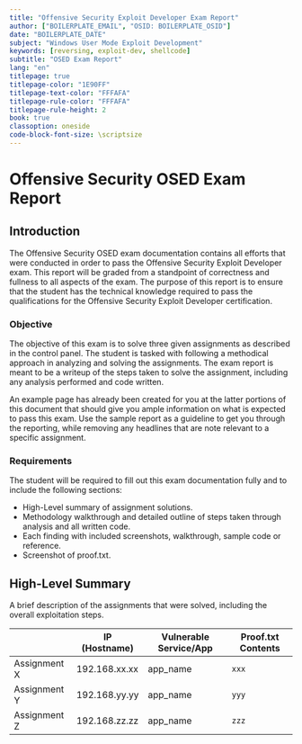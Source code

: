 ```yaml
---
title: "Offensive Security Exploit Developer Exam Report"
author: ["BOILERPLATE_EMAIL", "OSID: BOILERPLATE_OSID"]
date: "BOILERPLATE_DATE"
subject: "Windows User Mode Exploit Development"
keywords: [reversing, exploit-dev, shellcode]
subtitle: "OSED Exam Report"
lang: "en"
titlepage: true
titlepage-color: "1E90FF"
titlepage-text-color: "FFFAFA"
titlepage-rule-color: "FFFAFA"
titlepage-rule-height: 2
book: true
classoption: oneside
code-block-font-size: \scriptsize
---
```

# Offensive Security OSED Exam Report

## Introduction

The Offensive Security OSED exam documentation contains all efforts that were conducted in order to pass the Offensive Security Exploit Developer exam. This report will be graded from a standpoint of correctness and fullness to all aspects of the exam. The purpose of this report is to ensure that the student has the technical knowledge required to pass the qualifications for the Offensive Security Exploit Developer certification.

### Objective

The objective of this exam is to solve three given assignments as described in the control panel. The student is tasked with following a methodical approach in analyzing and solving the assignments. The exam report is meant to be a writeup of the steps taken to solve the assignment, including any analysis performed and code written.

An example page has already been created for you at the latter portions of this document that should give you ample information on what is expected to pass this exam. Use the sample report as a guideline to get you through the reporting, while removing any headlines that are note relevant to a specific assignment.

### Requirements

The student will be required to fill out this exam documentation fully and to include the following sections:

- High-Level summary of assignment solutions.
- Methodology walkthrough and detailed outline of steps taken through analysis and all written code.
- Each finding with included screenshots, walkthrough, sample code or reference.
- Screenshot of proof.txt.

## High-Level Summary

A brief description of the assignments that were solved, including the overall exploitation steps.

|              | IP (Hostname) | Vulnerable Service/App | Proof.txt Contents |
|--------------|---------------|------------------------|--------------------|
| Assignment X | 192.168.xx.xx | app_name               | `xxx`              |
| Assignment Y | 192.168.yy.yy | app_name               | `yyy`              |
| Assignment Z | 192.168.zz.zz | app_name               | `zzz`              |
